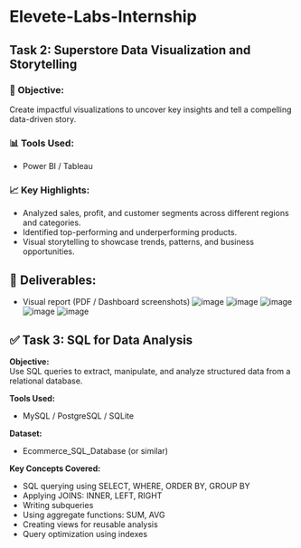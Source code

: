 # Elevete-Labs-Internship

## Task 2: Superstore Data Visualization and Storytelling

### 📌 Objective:
Create impactful visualizations to uncover key insights and tell a compelling data-driven story.

### 📊 Tools Used:
- Power BI / Tableau

### 📈 Key Highlights:
- Analyzed sales, profit, and customer segments across different regions and categories.
- Identified top-performing and underperforming products.
- Visual storytelling to showcase trends, patterns, and business opportunities.

## 📁 Deliverables:
- Visual report (PDF / Dashboard screenshots)
 ![image](https://github.com/user-attachments/assets/17839cee-c2a7-47d9-9872-be7248318adb)
![image](https://github.com/user-attachments/assets/8ed69577-03f4-4c22-bc8e-35f8f8677f3b)
![image](https://github.com/user-attachments/assets/3e238be4-0740-41a4-a280-781be9a32bd1)
![image](https://github.com/user-attachments/assets/d84e6273-e147-4f14-a809-66eec793b480)
![image](https://github.com/user-attachments/assets/18326c8c-b170-49f8-8f63-ad5ebc370cfd)

## ✅ Task 3: SQL for Data Analysis

**Objective:**  
Use SQL queries to extract, manipulate, and analyze structured data from a relational database.

**Tools Used:**  
- MySQL / PostgreSQL / SQLite

**Dataset:**  
- Ecommerce_SQL_Database (or similar)

**Key Concepts Covered:**  
- SQL querying using SELECT, WHERE, ORDER BY, GROUP BY  
- Applying JOINS: INNER, LEFT, RIGHT  
- Writing subqueries  
- Using aggregate functions: SUM, AVG  
- Creating views for reusable analysis  
- Query optimization using indexes

